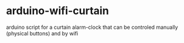 # arduino-wifi-curtain
arduino script for a curtain alarm-clock that can be controled manually (physical buttons) and by wifi